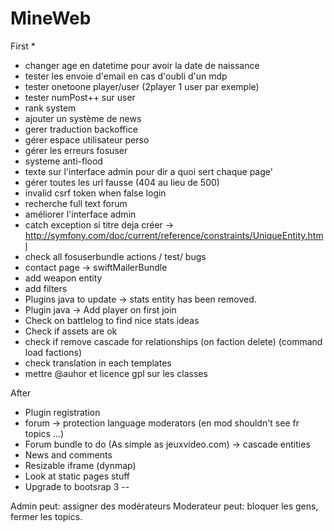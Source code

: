 MineWeb
=======

First
  * 
  * changer age en datetime pour avoir la date de naissance
  * tester les envoie d'email en cas d'oubli d'un mdp
  * tester onetoone player/user (2player 1 user par exemple)
  * tester numPost++ sur user
  * rank system
  * ajouter un système de news
  * gerer traduction backoffice
  * gérer espace utilisateur perso
  * gérer les erreurs fosuser
  * systeme anti-flood
  * texte sur l'interface admin pour dir a quoi sert chaque page'
  * gérer toutes les url fausse (404 au lieu de 500)
  * invalid csrf token when false login
  * recherche full text forum
  * améliorer l'interface admin
  * catch exception si titre deja créer -> http://symfony.com/doc/current/reference/constraints/UniqueEntity.html
  * check all fosuserbundle actions / test/ bugs
  * contact page -> swiftMailerBundle
  * add weapon entity
  * add filters
  * Plugins java to update -> stats entity has been removed.
  * Plugin java -> Add player on first join
  * Check on battlelog to find nice stats ideas
  * Check if assets are ok
  * check if remove cascade for relationships (on faction delete) (command load factions)
  * check translation in each templates
  * mettre @auhor et licence gpl sur les classes

After
  * Plugin registration
  * forum -> protection language moderators (en mod shouldn't see fr topics ...)
  * Forum bundle to do (As simple as jeuxvideo.com) -> cascade entities
  * News and comments
  * Resizable iframe (dynmap)
  * Look at static pages stuff
  * Upgrade to bootsrap 3
--

Admin peut: assigner des modérateurs
Moderateur peut: bloquer les gens, fermer les topics.




























